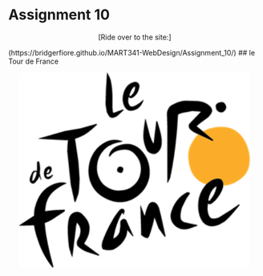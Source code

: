# Assignment 10
<p align= "center">[Ride over to the site:]</p>(https://bridgerfiore.github.io/MART341-WebDesign/Assignment_10/)
## le Tour de France
<p align= "center"> 
<img width=460 hight=300 src="/Assignment_10/Images/Le_Tour_de_France-logo-3C8D45948C-seeklogo.com.png">
</p><br/>
